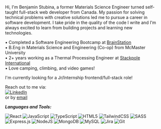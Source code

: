 Hi, I'm Benjamin Stubina, a former Materials Science Engineer turned self-taught full-stack web developer from Canada. My passion for solving technical problems with creative solutions led me to pursue a career in software development. I take pride in the quality of the code I write and I'm always excited to learn from building projects and learning new technologies.

▪️ Completed a Software Engineering Bootcamp at [BrainStation](https://brainstation.io)
<br/>
▪️ B.Eng in Materials Science and Engineering (Co-op) from McMaster University
<br/>
▪️ 2+ years working as a Thermal Processing Engineer at [Stackpole International](https://www.stackpole.com/)
<br/>
▪️ Love camping, climbing, and video games!
<br/>

I'm currently looking for a Jr/Internship frontend/full-stack role!

Reach out to me via:
<br/>
[![LinkedIn](https://img.shields.io/badge/linkedin-%230077B5.svg?style=for-the-badge&logo=linkedin&logoColor=white)](https://www.linkedin.com/in/benjamin-stubina/)
<br/>
or by [email](mailto:benjamin.stubina@gmail.com)

***Languages and Tools:***

![React](https://img.shields.io/badge/react-%23430098.svg?style=for-the-badge&logo=react&logoColor=%2361DAFB) 
![JavaScript](https://img.shields.io/badge/javascript-%23323330.svg?style=for-the-badge&logo=javascript&logoColor=%23F7DF1E) 
![TypeScript](https://img.shields.io/badge/typescript-%23007ACC.svg?style=for-the-badge&logo=typescript&logoColor=white) 
![HTML5](https://img.shields.io/badge/html5-%23E34F26.svg?style=for-the-badge&logo=html5&logoColor=white) 
![TailwindCSS](https://img.shields.io/badge/tailwindcss-%2338B2AC.svg?style=for-the-badge&logo=tailwind-css&logoColor=white)
![SASS](https://img.shields.io/badge/SASS-hotpink.svg?style=for-the-badge&logo=SASS&logoColor=white)
![Express.js](https://img.shields.io/badge/express.js-%23404d59.svg?style=for-the-badge&logo=express&logoColor=%2361DAFB)
![NodeJS](https://img.shields.io/badge/node.js-6DA55F?style=for-the-badge&logo=node.js&logoColor=white)
![MongoDB](https://img.shields.io/badge/MongoDB-%23316192.svg?style=for-the-badge&logo=mongodb&logoColor=white)
![MySQL](https://img.shields.io/badge/mysql-%23FF9900.svg?style=for-the-badge&logo=mysql&logoColor=white)
![Jira](https://img.shields.io/badge/jira-%230A0FFF.svg?style=for-the-badge&logo=jira&logoColor=white)
![Git](https://img.shields.io/badge/git-%23F05033.svg?style=for-the-badge&logo=git&logoColor=white)
